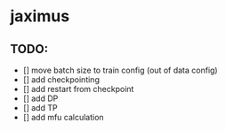 # jaximus
## TODO:
- [] move batch size to train config (out of data config)
- [] add checkpointing
- [] add restart from checkpoint
- [] add DP
- [] add TP
- [] add mfu calculation